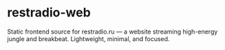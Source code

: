# restradio-web
Static frontend source for restradio.ru — a website streaming high-energy jungle and breakbeat. Lightweight, minimal, and focused.
